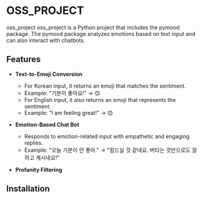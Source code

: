 # OSS_PROJECT
oss_project oss_project is a Python project that includes the pymood package. 
The pymood package analyzes emotions based on text input and can also interact with chatbots.
## Features

+ **Text-to-Emoji Conversion**
  + For Korean input, it returns an emoji that matches the sentiment.
  + Example: "기분이 좋아요!" → 😊
  + For English input, it also returns an emoji that represents the sentiment.
  + Example: "I am feeling great!" → 😊
    
+ **Emotion-Based Chat Bot**
  + Responds to emotion-related input with empathetic and engaging replies.
  + Example: "오늘 기분이 안 좋아." → "힘드실 것 같네요. 버티는 것만으로도 잘하고 계시네요!"
    
+ **Profanity Filtering**

## Installation
